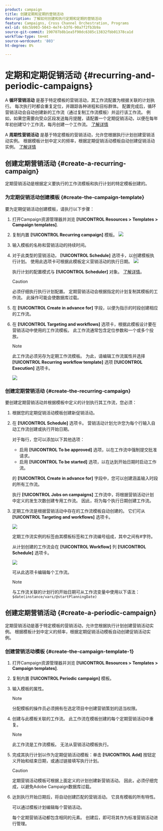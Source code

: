 ```yaml
---
product: campaign
title: 创建定期和定期的营销活动
description: 了解如何创建和执行定期和定期的营销活动
feature: Campaigns, Cross Channel Orchestration, Programs
exl-id: 68c5b903-5043-4e74-b3f6-90a7f2fb3b9a
source-git-commit: 190707b8b1ea5f90dc6385c13832fbb01378ca1d
workflow-type: tm+mt
source-wordcount: '803'
ht-degree: 0%

---
```


# 定期和定期促销活动 {#recurring-and-periodic-campaigns}

A **循环营销活动** 是基于特定模板的营销活动，其工作流配置为根据关联的计划执行。 每次执行时都会重复定位，并跟踪各种进程和目标群体。  配置完成后，循环营销活动会自动创建新的工作流（通过复制工作流模板）并运行该工作流。 例如，如果您需要向受众区段发送每月提醒，请配置一个定期促销活动，以便在每年年初创建12个工作流，每月创建一个工作流。 [了解详情](#create-a-recurring-campaign)

A **周期性营销活动** 是基于特定模板的营销活动，允许您根据执行计划创建营销活动实例。 根据模板计划中定义的频率，根据定期促销活动模板自动创建促销活动实例。 [了解详情](#create-a-periodic-campaign)

## 创建定期营销活动 {#create-a-recurring-campaign}

定期营销活动是根据定义要执行的工作流模板和执行计划的特定模板创建的。

### 为定期促销活动创建模板 {#create-the-campaign-template}

要为定期促销活动创建模板，请执行以下步骤：

1. 打开Campaign资源管理器并浏览 **[!UICONTROL Resources > Templates > Campaign templates]**.
1. 复制内置 **[!UICONTROL Recurring campaign]** 模板。
   ![](assets/recurring-campaign-duplicate.png)
1. 输入模板的名称和营销活动的持续时间。
1. 对于此类型的营销活动， **[!UICONTROL Schedule]** 选项卡，以创建模板执行计划。 使用此选项卡可根据此模板定义营销活动的执行日期。
   ![](assets/recurring-campaign-schedule.png)

   执行计划的配置模式与 **[!UICONTROL Scheduler]** 对象。 [了解详情](../workflow/scheduler.md)。

   >[!CAUTION]
   >
   >必须仔细执行执行计划配置。 定期营销活动会根据指定的计划复制其模板的工作流。 此操作可能会使数据库过载。

1. 在 **[!UICONTROL Create in advance for]** 字段，以便为指示的时段创建相应的工作流。
1. 在 **[!UICONTROL Targeting and workflows]** 选项卡，根据此模板设计要在营销活动中使用的工作流模板。 此工作流通常包含定位参数和一个或多个投放。

   >[!NOTE]
   >
   >此工作流必须另存为定期工作流模板。 为此，请编辑工作流属性并选择 **[!UICONTROL Recurring workflow template]** 选项 **[!UICONTROL Execution]** 选项卡。

   ![](assets/recurring-campaign-wf-properties.png)

### 创建定期营销活动 {#create-the-recurring-campaign}

要创建定期营销活动并根据模板中定义的计划执行其工作流，您必须：

1. 根据您的定期促销活动模板创建新促销活动。
1. 在 **[!UICONTROL Schedule]** 选项卡。 营销活动计划允许您为每个行输入自动工作流创建或执行开始日期。

   对于每行，您可以添加以下其他选项：

   * 启用 **[!UICONTROL To be approved]** 选项，以在工作流中强制提交批准请求。
   * 启用 **[!UICONTROL To be started]** 选项，以在达到开始日期时启动工作流。

   的 **[!UICONTROL Create in advance for]** 字段中，您可以创建涵盖输入时段的所有工作流。

   执行 **[!UICONTROL Jobs on campaigns]** 工作流中，将根据营销活动计划中定义的发生次数创建专用工作流。 因此，将为每个执行日期创建工作流。

1. 定期工作流是根据营销活动中存在的工作流模板自动创建的。 它们可从 **[!UICONTROL Targeting and workflows]** 选项卡。

   ![](assets/recurring-wf-created.png)

   定期工作流实例的标签由其模板标签和工作流编号组成，其中之间有#字符。

   从计划创建的工作流会在 **[!UICONTROL Workflow]** 列 **[!UICONTROL Schedule]** 选项卡。

   ![](assets/recurring-wf-schedule-executed.png)

   可从此选项卡编辑每个工作流。

   >[!NOTE]
   >
   >与工作流关联的计划行的开始日期可从工作流变量中使用以下语法：\
   >`$date(instance/vars/@startPlanningDate)`

## 创建定期营销活动 {#create-a-periodic-campaign}

定期营销活动是基于特定模板的营销活动，允许您根据执行计划创建营销活动实例。 根据模板计划中定义的频率，根据定期促销活动模板自动创建促销活动实例。

### 创建营销活动模板 {#create-the-campaign-template-1}

1. 打开Campaign资源管理器并浏览 **[!UICONTROL Resources > Templates > Campaign templates]**.
1. 复制内置 **[!UICONTROL Periodic campaign]** 模板。
1. 输入模板的属性。

   >[!NOTE]
   >
   >分配模板的操作员必须拥有在选定项目中创建营销策划的适当权限。

1. 创建与此模板关联的工作流。 此工作流在模板创建的每个定期营销活动中重复。

   >[!NOTE]
   >
   >此工作流是工作流模板。 无法从营销活动模板执行。

1. 完成其执行计划以作为定期促销活动模板：单击 **[!UICONTROL Add]** 按钮定义开始和结束日期，或通过链接填写执行计划。

   >[!CAUTION]
   >
   >定期营销活动模板可根据上面定义的计划创建新营销活动。 因此，必须仔细完成，以避免Adobe Campaign数据库过载。

1. 达到执行开始日期后，将自动创建匹配的营销活动。 它具有模板的所有特性。

   可以通过模板计划编辑每个营销活动。

   每个定期营销活动都包含相同的元素。 创建后，即可将其作为标准营销活动进行管理。
